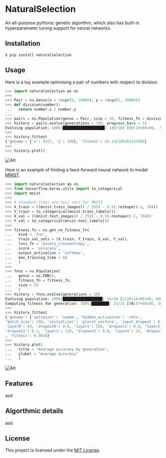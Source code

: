 # NaturalSelection

An all-purpose pythonic genetic algorithm, which also has built-in hyperparameter tuning support for neural networks.


## Installation

```
$ pip install naturalselection
```


## Usage

Here is a toy example optimising a pair of numbers with respect to division.

```python
>>> import naturalselection as ns
>>>
>>> Pair = ns.Genus(x = range(1, 10000), y = range(1, 10000))
>>> def division(number):
...   return number.x / number.y
...
>>> pairs = ns.Population(genus = Pair, size = 10, fitness_fn = division)
>>> history = pairs.evolve(generations = 100, progress_bars = 1)
Evolving population: 100%|███████████████████| 100/100 [00:19<00:00,  5.03it/s]
>>>
>>> history.fittest
{'genome': {'x': 9527, 'y': 190}, 'fitness': 50.142105263157895}
>>>
>>> history.plot()
```

![Alt](https://filedn.com/lRBwPhPxgV74tO0rDoe8SpH/naturalselection_data/example1.png "Optimising pairs of numbers")


Here is an example of finding a feed-forward neural network to model [MNIST](https://en.wikipedia.org/wiki/MNIST_database).

```python
>>> import naturalselection as ns
>>> from tensorflow.keras.utils import to_categorical
>>> import mnist
>>>
>>> # Standard train and test sets for MNIST
>>> X_train = ((mnist.train_images() / 255) - 0.5).reshape((-1, 784))
>>> Y_train = to_categorical(mnist.train_labels())
>>> X_val = ((mnist.test_images() / 255) - 0.5).reshape((-1, 784))
>>> Y_val = to_categorical(mnist.test_labels())
>>>
>>> fitness_fn = ns.get_nn_fitness_fn(
...   kind = 'fnn',
...   train_val_sets = (X_train, Y_train, X_val, Y_val),
...   loss_fn = 'binary_crossentropy',
...   score = 'accuracy',
...   output_activation = 'softmax',
...   max_training_time = 60
...   )
>>>
>>> fnns = ns.Population(
...   genus = ns.FNN(),
...   fitness_fn = fitness_fn,
...   size = 50
...   )
>>> history = fnns.evolve(generations = 10)
Evolving population: 100%|██████████████████| 10/10 [2:20:14<00:00, 699.72s/it]
Computing fitness for generation: 100%|████████| 23/23 [06:57<00:00, 20.05s/it]
>>> 
>>> history.fittest
{'genome': {'optimizer': 'nadam', 'hidden_activation': 'relu',
'batch_size': 256, 'initializer': 'glorot_uniform', 'input_dropout': 0.2,
'layer0': 64, 'dropout0': 0.0, 'layer1': 256, 'dropout1': 0.0, 'layer2': 256,
'dropout2': 0.1, 'layer3': 128, 'dropout3': 0.0, 'layer4': 32, 'dropout4': 0.2}
, 'fitness': 0.9646}
>>> 
>>> history.plot(
...   title = "Average accuracy by generation",
...   ylabel = "Average accuracy"
...   )
```

![Alt](https://filedn.com/lRBwPhPxgV74tO0rDoe8SpH/naturalselection_data/example2.png "Hyperparameter tuning for MNIST")


## Features

asd


## Algorthmic details

asd


## License

This project is licensed under the [MIT License](https://github.com/saattrupdan/naturalselection/blob/master/LICENSE).
